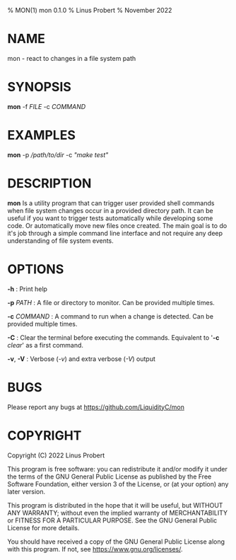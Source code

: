 % MON(1) mon 0.1.0
% Linus Probert
% November 2022

# NAME

mon - react to changes in a file system path

# SYNOPSIS

**mon** -f *FILE* -c *COMMAND*

# EXAMPLES

**mon** -p */path/to/dir* -c *"make test"*

# DESCRIPTION

**mon** Is a utility program that can trigger user provided shell commands when
file system changes occur in a provided directory path. It can be useful if you
want to trigger tests automatically while developing some code. Or
automatically move new files once created. The main goal is to do it's job
through a simple command line interface and not require any deep understanding
of file system events.

# OPTIONS

**-h**
: Print help

**-p** _PATH_
: A file or directory to monitor. Can be provided multiple times.

**-c** _COMMAND_
: A command to run when a change is detected. Can be provided multiple times.

**-C**
: Clear the terminal before executing the commands. Equivalent to '**-c** *clear*' as a first command.

**-v**, **-V**
: Verbose (*-v*) and extra verbose (*-V*) output

# BUGS

Please report any bugs at <https://github.com/LiquidityC/mon>

# COPYRIGHT
Copyright (C) 2022  Linus Probert

This program is free software: you can redistribute it and/or modify
it under the terms of the GNU General Public License as published by
the Free Software Foundation, either version 3 of the License, or
(at your option) any later version.

This program is distributed in the hope that it will be useful,
but WITHOUT ANY WARRANTY; without even the implied warranty of
MERCHANTABILITY or FITNESS FOR A PARTICULAR PURPOSE.  See the
GNU General Public License for more details.

You should have received a copy of the GNU General Public License
along with this program.  If not, see <https://www.gnu.org/licenses/>.
